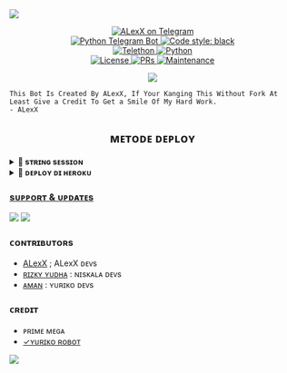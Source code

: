 <img src="https://user-images.githubusercontent.com/73097560/115834477-dbab4500-a447-11eb-908a-139a6edaec5c.gif">
<p align="center">
<a href="https://t.me/lexmusicbot"> <img src="https://img.shields.io/badge/ALexX-Robot-blue?&logo=telegram" alt="ALexX on Telegram" /> </a><br>
<a href="https://python-telegram-bot.org"> <img src="https://img.shields.io/badge/PTB-13.9.0-red?&style=flat-round&logo=github" alt="Python Telegram Bot" /> </a>
<a href="https://github.com/psf/black"><img alt="Code style: black" src="https://img.shields.io/badge/code%20style-black-000000.svg"></a><br>
<a href="https://docs.telethon.dev"> <img src="https://img.shields.io/badge/Telethon-1.24.0-white?&style=flat-round&logo=github" alt="Telethon" /> </a>
<a href="https://docs.python.org"> <img src="https://img.shields.io/badge/Python-3.10.1-purple?&style=flat-round&logo=python" alt="Python" /> </a><br>
<a href="https://github.com/alexxxxx87/ALexX-Robot/blob/ALexX/LICENSE"> <img src="https://img.shields.io/badge/License-GPLv3-blue.svg" alt="License" /> </a>
<a href="https://makeapullrequest.com"> <img src="https://img.shields.io/badge/PRs-Welcome-blue.svg?style=flat-round" alt="PRs" /> </a>
<a href="https://github.com/alexxxxx87/ALexX-Robot"> <img src="https://img.shields.io/badge/Maintained-Yes-blue.svg" alt="Maintenance" /> </a><br>
</p>

<p align="center">
  <img src="https://telegra.ph/file/e3e3cd9caf4ab45f0fc50.jpg">
</p>

```
This Bot Is Created By ALexX, If Your Kanging This Without Fork At Least Give a Credit To Get a Smile Of My Hard Work. 
- ALexX
```

<h2 align="center">
   ᴍᴇᴛᴏᴅᴇ ᴅᴇᴘʟᴏʏ
</h2>

<details>
<summary><b>🔗 sᴛʀɪɴɢ sᴇssɪᴏɴ</b></summary>
<br>
    
> Anda memerlukan API_ID & API_HASH untuk menghasilkan sesi telethon. ambil APP ID dan API Hash di my.telegram.org
<h4> Generate Session via Repl: </h4>    
<p><a href="https://repl.it/@mrismanaziz/stringenSession?lite=1&outputonly=1"><img src="https://img.shields.io/badge/Generate%20On%20Repl-blueviolet?style=for-the-badge&logo=appveyor" width="200""/></a></p>
<h4> Generate Session via Telegram StringGen Bot: </h4>    

</details>

<details>
<summary><b>🔗 ᴅᴇᴘʟᴏʏ ᴅɪ ʜᴇʀᴏᴋᴜ</b></summary>
<br>

<p align="center">
<a href="https://dashboard.heroku.com/new?template=https://github.com/alexxxxx87/ALexX-Robot"><img src="https://img.shields.io/badge/Deploy%20To%20Heroku-blueviolet?style=for-the-badge&logo=heroku" width="215""/</a>  
<a href="https://telegram.dog/XTZ_HerokuBot?start=Unp5ZHgvTmlza2FsYS1Sb2JvdCBOaXNrYWxh"><img src="https://img.shields.io/badge/Deploy%20Via%20Telegram-blue?style=for-the-badge&logo=telegram" width="215""/</a>  </p>

</details>

### sᴜᴘᴘᴏʀᴛ & ᴜᴘᴅᴀᴛᴇs 
<a href="https://t.me/ygmutebabi"><img src="https://img.shields.io/badge/Join-Group%20Support-red.svg?style=for-the-badge&logo=Telegram"></a> 
<a href="https://t.me/gabutanguwa"><img src="https://img.shields.io/badge/Join-Updates%20Channel-white.svg?style=for-the-badge&logo=Telegram"></a>

### ᴄᴏɴᴛʀɪʙᴜᴛᴏʀs
- [ALexX](https://github.com/alexxxxx87) ; ALexX ᴅᴇᴠs
- [ʀɪᴢᴋʏ ʏᴜᴅʜᴀ](https://github.com/Rzydx) : ɴɪsᴋᴀʟᴀ ᴅᴇᴠs
- [ᴀᴍᴀɴ](https://github.com/AMANTYA1) : ʏᴜʀɪᴋᴏ ᴅᴇᴠs

### ᴄʀᴇᴅɪᴛ
- ᴘʀɪᴍᴇ ᴍᴇɢᴀ
- [✓ʏᴜʀɪᴋᴏ ʀᴏʙᴏᴛ](https://github.com/AMANTYA1/Yuriko)
<img src="https://user-images.githubusercontent.com/73097560/115834477-dbab4500-a447-11eb-908a-139a6edaec5c.gif">
